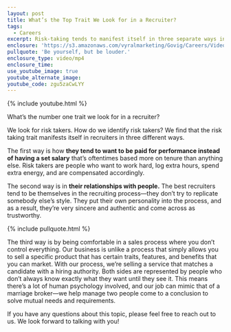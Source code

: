 ```yaml
---
layout: post
title: What’s the Top Trait We Look for in a Recruiter?
tags:
  - Careers
excerpt: Risk-taking tends to manifest itself in three separate ways in our business. Here’s how we identify risk-takers.
enclosure: 'https://s3.amazonaws.com/vyralmarketing/Govig/Careers/Videos/2017/Whats+the+Top+Trait+We+Look+for+in+a+Recruiter%253F.mp4'
pullquote: 'Be yourself, but be louder.'
enclosure_type: video/mp4
enclosure_time:
use_youtube_image: true
youtube_alternate_image:
youtube_code: zgu5zaCwLYY
---
```



{% include youtube.html %}

What’s the number one trait we look for in a recruiter?

We look for risk takers. How do we identify risk takers? We find that the risk taking trait manifests itself in recruiters in three different ways. &nbsp;

The first way is how **they tend to want to be paid for performance instead of having a set salary** that’s oftentimes based more on tenure than anything else. Risk takers are people who want to work hard, log extra hours, spend extra energy, and are compensated accordingly.&nbsp;

The second way is in **their relationships with people.** The best recruiters tend to be themselves in the recruiting process—they don’t try to replicate somebody else’s style. They put their own personality into the process, and as a result, they’re very sincere and authentic and come across as trustworthy.&nbsp;

{% include pullquote.html %}

The third way is by being comfortable in a sales process where you don’t control everything. Our business is unlike a process that simply allows you to sell a specific product that has certain traits, features, and benefits that you can market. With our process, we’re selling a service that matches a candidate with a hiring authority. Both sides are represented by people who don’t always know exactly what they want until they see it. This means there’s a lot of human psychology involved, and our job can mimic that of a marriage broker—we help manage two people come to a conclusion to solve mutual needs and requirements.&nbsp;

If you have any questions about this topic, please feel free to reach out to us. We look forward to talking with you!